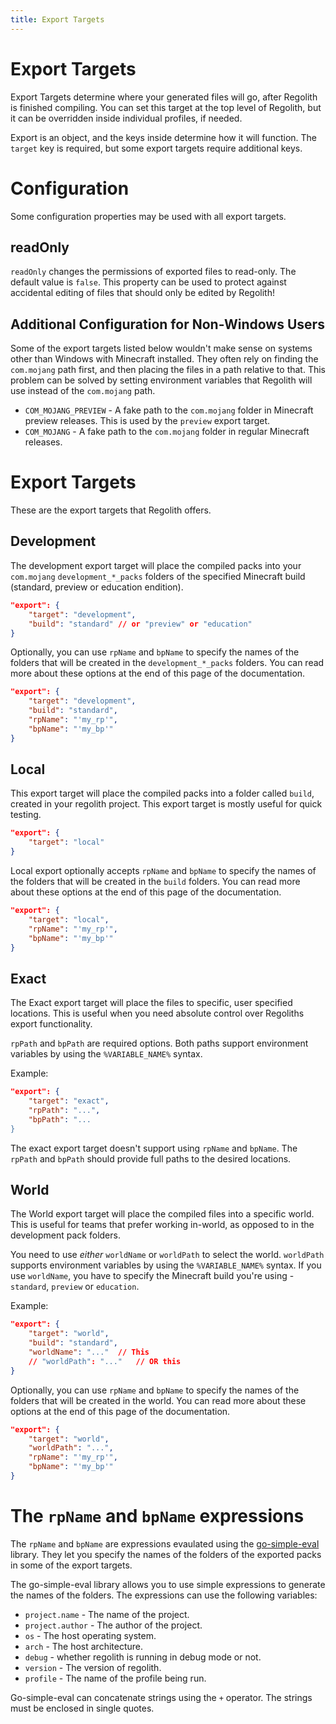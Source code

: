 ```yaml
---
title: Export Targets
---
```


# Export Targets

Export Targets determine where your generated files will go, after Regolith is finished compiling. You can set this target at the top level of Regolith, but it can be overridden inside individual profiles, if needed.

Export is an object, and the keys inside determine how it will function. The `target` key is required, but some export targets require additional keys.

# Configuration

Some configuration properties may be used with all export targets.

## readOnly

`readOnly` changes the permissions of exported files to read-only. The default value is `false`. This property can be used to protect against accidental editing of files that should only be edited by Regolith!

## Additional Configuration for Non-Windows Users

Some of the export targets listed below wouldn't make sense on systems other than Windows with Minecraft installed. They often rely on finding the `com.mojang` path first, and then placing the files in a path relative to that. This problem can be solved by setting environment variables that Regolith will use instead of the `com.mojang` path.

- `COM_MOJANG_PREVIEW` - A fake path to the `com.mojang` folder in Minecraft preview releases. This is used by the `preview` export target.
- `COM_MOJANG` - A fake path to the `com.mojang` folder in regular Minecraft releases.

# Export Targets

These are the export targets that Regolith offers.

## Development

The development export target will place the compiled packs into your `com.mojang` `development_*_packs` folders of the specified Minecraft build (standard, preview or education endition).

```json
"export": {
    "target": "development",
    "build": "standard" // or "preview" or "education"
}
```

Optionally, you can use `rpName` and `bpName` to specify the names of the folders that will be created in the `development_*_packs` folders. You can read more about these options at the end of this page of the documentation.

```json
"export": {
    "target": "development",
    "build": "standard",
    "rpName": "'my_rp'",
    "bpName": "'my_bp'"
}
```

## Local

This export target will place the compiled packs into a folder called `build`, created in your regolith project. This export target is mostly useful for quick testing.

```json
"export": {
    "target": "local"
}
```

Local export optionally accepts `rpName` and `bpName` to specify the names of the folders that will be created in the `build` folders. You can read more about these options at the end of this page of the documentation.

```json
"export": {
    "target": "local",
    "rpName": "'my_rp'",
    "bpName": "'my_bp'"
}
```



## Exact

The Exact export target will place the files to specific, user specified locations. This is useful when you need absolute control over Regoliths export functionality.

`rpPath` and `bpPath` are required options. Both paths support environment variables by using the `%VARIABLE_NAME%` syntax.

Example:

```json
"export": {
    "target": "exact",
    "rpPath": "...",
    "bpPath": "...
}
```

The exact export target doesn't support using `rpName` and `bpName`. The `rpPath` and `bpPath` should provide full paths to the desired locations.

## World

The World export target will place the compiled files into a specific world. This is useful for teams that prefer working in-world, as opposed to in the development pack folders.

You need to use *either* `worldName` or `worldPath` to select the world. `worldPath` supports environment variables by using the `%VARIABLE_NAME%` syntax. If you use `worldName`, you have to specify the Minecraft build you're using - `standard`, `preview` or `education`.

Example:

```json
"export": {
    "target": "world",
    "build": "standard",
    "worldName": "..."  // This
    // "worldPath": "..."   // OR this
}
```

Optionally, you can use `rpName` and `bpName` to specify the names of the folders that will be created in the world. You can read more about these options at the end of this page of the documentation.

```json
"export": {
    "target": "world",
    "worldPath": "...",
    "rpName": "'my_rp'",
    "bpName": "'my_bp'"
}
```

# The `rpName` and `bpName` expressions

The `rpName` and `bpName` are expressions evaulated using the [go-simple-eval](https://github.com/stirante/go-simple-eval/) library. They let you specify the names of the folders of the exported packs in some of the export targets.

The go-simple-eval library allows you to use simple expressions to generate the names of the folders. The expressions can use the following variables:

- `project.name` - The name of the project.
- `project.author` - The author of the project.
- `os` - The host operating system.
- `arch` - The host architecture.
- `debug` - whether regolith is running in debug mode or not.
- `version` - The version of regolith.
- `profile` - The name of the profile being run.

Go-simple-eval can concatenate strings using the `+` operator. The strings must be enclosed in single quotes.
